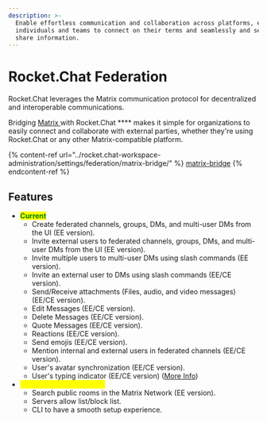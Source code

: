 ```yaml
---
description: >-
  Enable effortless communication and collaboration across platforms, empowering
  individuals and teams to connect on their terms and seamlessly and securely
  share information.
---
```


# Rocket.Chat Federation

Rocket.Chat leverages the Matrix communication protocol for decentralized and interoperable communications.

Bridging [Matrix ](https://matrix.org/)with Rocket.Chat **** makes it simple for organizations to easily connect and collaborate with external parties, whether they're using Rocket.Chat or any other Matrix-compatible platform.&#x20;

{% content-ref url="../rocket.chat-workspace-administration/settings/federation/matrix-bridge/" %}
[matrix-bridge](../rocket.chat-workspace-administration/settings/federation/matrix-bridge/)
{% endcontent-ref %}

## Features

* <mark style="color:green;">**Current**</mark>
  * Create federated channels, groups, DMs, and multi-user DMs from the UI (EE version).
  * Invite external users to federated channels, groups, DMs, and multi-user DMs from the UI (EE version).
  * Invite multiple users to multi-user DMs using slash commands (EE version).
  * Invite an external user to DMs using slash commands (EE/CE version).
  * Send/Receive attachments (Files, audio, and video messages) (EE/CE version).
  * Edit Messages (EE/CE version).
  * Delete Messages (EE/CE version).
  * Quote Messages (EE/CE version).
  * Reactions (EE/CE version).
  * Send emojis (EE/CE version).
  * Mention internal and external users in federated channels (EE/CE version).
  * User's avatar synchronization (EE/CE version).
  * User's typing indicator (EE/CE version) ([More Info](../rocket.chat-workspace-administration/settings/federation/matrix-bridge/matrix-admin-guide/matrix-homeserver-setup.md#important-warning-about-the-installation))
* <mark style="color:yellow;">**Confirmed Next Features**</mark>
  * Search public rooms in the Matrix Network (EE version).
  * Servers allow list/block list.
  * CLI to have a smooth setup experience.

